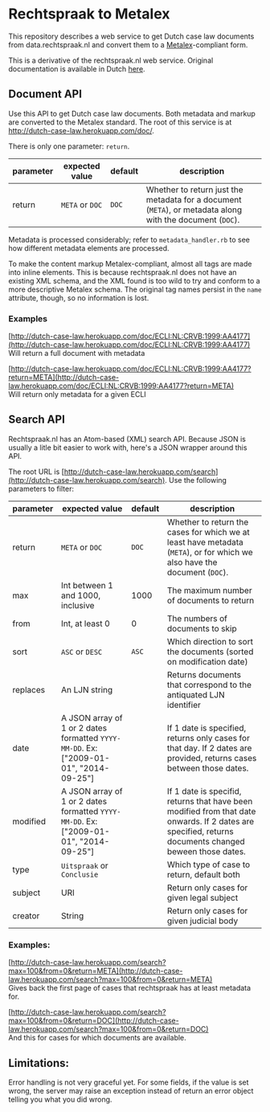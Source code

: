 # Rechtspraak to Metalex
This repository describes a web service to get Dutch case law documents from data.rechtspraak.nl and convert them to a [Metalex](http://metalex.eu/)-compliant form.

This is a derivative of the rechtspraak.nl web service. Original documentation is available in Dutch [here](http://www.rechtspraak.nl/Uitspraken-en-Registers/Uitspraken/Open-Data/Documents/Technische-documentatie-Open-Data-van-de-Rechtspraak.pdf). 

## Document API
Use this API to get Dutch case law documents. Both metadata and markup are converted to the Metalex standard. The root of this service is at [http://dutch-case-law.herokuapp.com/doc/<ecli>](http://dutch-case-law.herokuapp.com/doc/).

There is only one parameter: `return`. 

|parameter|expected value |default|description|
|---------|---------------|-------|-----------|
|return   |`META` or `DOC`|`DOC`  |Whether to return just the metadata for a document (`META`), or metadata along with the document (`DOC`).|         
 
Metadata is processed considerably; refer to `metadata_handler.rb` to see how different metadata elements are processed.

To make the content markup Metalex-compliant, almost all tags are made into inline elements. This is because rechtspraak.nl does not have an existing XML schema, and the XML found is too wild to try and conform to a more descriptive Metalex schema. The original tag names persist in the `name` attribute, though, so no information is lost.

### Examples 
[http://dutch-case-law.herokuapp.com/doc/ECLI:NL:CRVB:1999:AA4177](http://dutch-case-law.herokuapp.com/doc/ECLI:NL:CRVB:1999:AA4177)<br />
Will return a full document with metadata


[http://dutch-case-law.herokuapp.com/doc/ECLI:NL:CRVB:1999:AA4177?return=META](http://dutch-case-law.herokuapp.com/doc/ECLI:NL:CRVB:1999:AA4177?return=META)<br />
Will return only metadata for a given ECLI
 
## Search API
Rechtspraak.nl has an Atom-based (XML) search API. Because JSON is usually a litle bit easier to work with, here's a JSON wrapper around this API.

The root URL is [http://dutch-case-law.herokuapp.com/search](http://dutch-case-law.herokuapp.com/search). Use the following parameters to filter:

|parameter|expected value |default|description|
|---------|---------------|-------|-----------|
|return   |`META` or `DOC`|`DOC`  |Whether to return the cases for which we at least have metadata (`META`), or for which we also have the document (`DOC`).|         
|max     |Int between 1 and 1000, inclusive|1000|The maximum number of documents to return|
|from     |Int, at least 0|0      |The numbers of documents to skip|
|sort     |`ASC` or `DESC`|`ASC`  |Which direction to sort the documents (sorted on modification date)|
|replaces |An LJN string  |       |Returns documents that correspond to the antiquated LJN identifier|
|date     |A JSON array of 1 or 2 dates formatted `YYYY-MM-DD`. Ex: ["2009-01-01", "2014-09-25"]||If 1 date is specified, returns only cases for that day. If 2 dates are provided, returns cases between those dates.|
|modified |A JSON array of 1 or 2 dates formatted `YYYY-MM-DD`. Ex: ["2009-01-01", "2014-09-25"]||If 1 date is specifid, returns that have been modified from that date onwards.  If 2 dates are specified, returns documents changed beween those dates.|
|type     |`Uitspraak` or `Conclusie`||Which type of case to return, default both|
|subject  |URI            |       |Return only cases for given legal subject|
|creator  |String         |       |Return only cases for given judicial body|
                           
### Examples:
[http://dutch-case-law.herokuapp.com/search?max=100&from=0&return=META](http://dutch-case-law.herokuapp.com/search?max=100&from=0&return=META)<br />
Gives back the first page of cases that rechtspraak has at least metadata for.


[http://dutch-case-law.herokuapp.com/search?max=100&from=0&return=DOC](http://dutch-case-law.herokuapp.com/search?max=100&from=0&return=DOC)<br />
And this for cases for which documents are available.

## Limitations:
Error handling is not very graceful yet. For some fields, if the value is set wrong, the server may raise an exception instead of return an error object telling you what you did wrong.                          